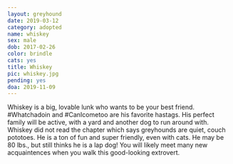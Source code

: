 ```yaml
---
layout: greyhound
date: 2019-03-12
category: adopted
name: whiskey
sex: male
dob: 2017-02-26
color: brindle
cats: yes
title: Whiskey
pic: whiskey.jpg
pending: yes
doa: 2019-11-09
---
```

Whiskey is a big, lovable lunk who wants to be your best friend. #Whatchadoin and #CanIcometoo are his favorite hastags.  His perfect family will be active, with a yard and another dog to run around with. Whiskey did not read the chapter which says greyhounds are quiet, couch pototoes. He is a ton of fun and super friendly, even with cats. He may be 80 lbs., but still thinks he is a lap dog! You will likely meet many new acquaintences when you walk this good-looking extrovert.
